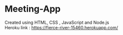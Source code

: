 # Meeting-App
Created using HTML, CSS , JavaScript and Node.js<br>
Heroku link : https://fierce-river-15460.herokuapp.com/
